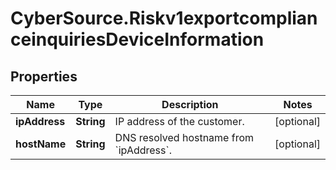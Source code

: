 # CyberSource.Riskv1exportcomplianceinquiriesDeviceInformation

## Properties
Name | Type | Description | Notes
------------ | ------------- | ------------- | -------------
**ipAddress** | **String** | IP address of the customer.  | [optional] 
**hostName** | **String** | DNS resolved hostname from &#x60;ipAddress&#x60;. | [optional] 


